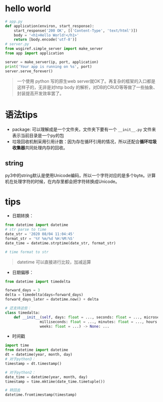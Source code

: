 # hello world
```py
# app.py
def application(environ, start_response):
    start_response('200 OK', [('Content-Type', 'text/html')])
    body = '<h1>Hello World!</h1>'
    return [body.encode('utf-8')]
# server.py
from wsgiref.simple_server import make_server
from app import application

server = make_server(ip, port, application)
print('Your app is running on %s', port)
server.serve_forever()
```
> 一个使用 python 写的原生web server就OK了。再复杂的框架的入口都是这样子的，无非是对http body 的解析，对DB的CRUD等等做了一些抽象、封装提高开发效率罢了。

# 语法tips
+ package: 可以理解成是一个文件夹，文件夹下要有一个 `__init__.py` 文件来表示当前目录是一个py的包
+ 垃圾回收机制采用引用计数：因为存在循环引用的情况，所以还配合**循环垃圾收集器**共同处理内存的回收。

## string
py3中的string默认是使用Unicode编码，所以一个字符对应的是多个byte。计算机在处理字符的时候，在内存里都会把字符转换成Unicode。

# tips

+ 日期转换：
```py
from datetime import datetime
# str parse to time
date_str = '2020 08/04 11:04:45'
format_str = '%Y %m/%d %H:%M:%S'
date_time = datetime.strptime(date_str, format_str)

# time format to str

```
> datetime 可以直接进行比较，加减运算

+ 日期偏移：
```py
from datetime import timedelta

forward_days = 3
delta = timedelta(days=forward_days)
forward_days_later = datetime.now() + delta

# 还支持这些：
class timedalta:
    def __init__(self, days: float = ..., seconds: float = ..., microseconds: float = ...,
                milliseconds: float = ..., minutes: float = ..., hours: float = ...,
                weeks: float = ...) -> None: ...
```

+ 时间戳

```py
import time
from datetime import datetime
dt = datetime(year, month, day)
# 对于python3：
timestamp = dt.timestamp()

# 对于python2：
date_time = datetime(year, month, day)
timestamp = time.mktime(date_time.timetuple())

# 转回去
datetime.fromtimestamp(timestamp)
```